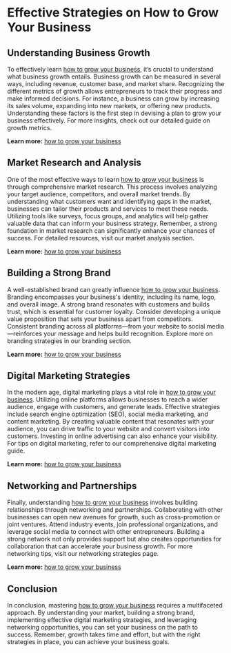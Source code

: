 # Effective Strategies on How to Grow Your Business

## Understanding Business Growth

To effectively learn <a href="gstechhub.com.ng" target="_blank" rel="noopener noreferrer">how to grow your business</a>, it’s crucial to understand what business growth entails. Business growth can be measured in several ways, including revenue, customer base, and market share. Recognizing the different metrics of growth allows entrepreneurs to track their progress and make informed decisions. For instance, a business can grow by increasing its sales volume, expanding into new markets, or offering new products. Understanding these factors is the first step in devising a plan to grow your business effectively. For more insights, check out our detailed guide on growth metrics.

**Learn more:** [how to grow your business](gstechhub.com.ng)

## Market Research and Analysis

One of the most effective ways to learn <a href="gstechhub.com.ng" target="_blank" rel="noopener noreferrer">how to grow your business</a> is through comprehensive market research. This process involves analyzing your target audience, competitors, and overall market trends. By understanding what customers want and identifying gaps in the market, businesses can tailor their products and services to meet these needs. Utilizing tools like surveys, focus groups, and analytics will help gather valuable data that can inform your business strategy. Remember, a strong foundation in market research can significantly enhance your chances of success. For detailed resources, visit our market analysis section.

**Learn more:** [how to grow your business](gstechhub.com.ng)

## Building a Strong Brand

A well-established brand can greatly influence <a href="gstechhub.com.ng" target="_blank" rel="noopener noreferrer">how to grow your business</a>. Branding encompasses your business's identity, including its name, logo, and overall image. A strong brand resonates with customers and builds trust, which is essential for customer loyalty. Consider developing a unique value proposition that sets your business apart from competitors. Consistent branding across all platforms—from your website to social media—reinforces your message and helps build recognition. Explore more on branding strategies in our branding section.

**Learn more:** [how to grow your business](gstechhub.com.ng)

## Digital Marketing Strategies

In the modern age, digital marketing plays a vital role in <a href="gstechhub.com.ng" target="_blank" rel="noopener noreferrer">how to grow your business</a>. Utilizing online platforms allows businesses to reach a wider audience, engage with customers, and generate leads. Effective strategies include search engine optimization (SEO), social media marketing, and content marketing. By creating valuable content that resonates with your audience, you can drive traffic to your website and convert visitors into customers. Investing in online advertising can also enhance your visibility. For tips on digital marketing, refer to our comprehensive digital marketing guide.

**Learn more:** [how to grow your business](gstechhub.com.ng)

## Networking and Partnerships

Finally, understanding <a href="gstechhub.com.ng" target="_blank" rel="noopener noreferrer">how to grow your business</a> involves building relationships through networking and partnerships. Collaborating with other businesses can open new avenues for growth, such as cross-promotion or joint ventures. Attend industry events, join professional organizations, and leverage social media to connect with other entrepreneurs. Building a strong network not only provides support but also creates opportunities for collaboration that can accelerate your business growth. For more networking tips, visit our networking strategies page.

**Learn more:** [how to grow your business](gstechhub.com.ng)

## Conclusion

In conclusion, mastering <a href="gstechhub.com.ng" target="_blank" rel="noopener noreferrer">how to grow your business</a> requires a multifaceted approach. By understanding your market, building a strong brand, implementing effective digital marketing strategies, and leveraging networking opportunities, you can set your business on the path to success. Remember, growth takes time and effort, but with the right strategies in place, you can achieve your business goals.
